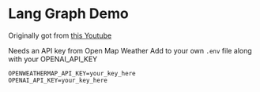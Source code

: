 # Lang Graph Demo

Originally got from [this Youtube](https://www.youtube.com/watch?v=R8KB-Zcynxc)

Needs an API key from Open Map Weather
Add to your own `.env` file along with your OPENAI_API_KEY

```.text
OPENWEATHERMAP_API_KEY=your_key_here
OPENAI_API_KEY=your_key_here
```

